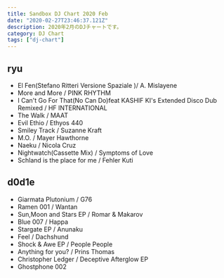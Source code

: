 ```yaml
---
title: Sandbox DJ Chart 2020 Feb
date: "2020-02-27T23:46:37.121Z"
description: 2020年2月のDJチャートです。
category: DJ Chart
tags: ["dj-chart"]
---
```


## ryu

- El Fen(Stefano Ritteri Versione Spaziale )/ A. Mislayene
- More and More / PINK RHYTHM
- I Can't Go For That(No Can Do)feat KASHIF KI's Extended Disco Dub Remixed / HF INTERNATIONAL
- The Walk / MAAT
- Evil Ethio / Ethyos 440
- Smiley Track / Suzanne Kraft
- M.O. / Mayer Hawthorne
- Naeku / Nicola Cruz
- Nightwatch(Cassette Mix) / Symptoms of Love
- Schland is the place for me / Fehler Kuti

## d0d1e
- Giarmata Plutonium / G76
- Ramen 001 / Wantan
- Sun,Moon and Stars EP / Romar & Makarov
- Blue 007 / Happa
- Stargate EP / Anunaku
- Feel / Dachshund
- Shock & Awe EP / People People
- Anything for you? / Prins Thomas
- Christopher Ledger / Deceptive Afterglow EP
- Ghostphone 002